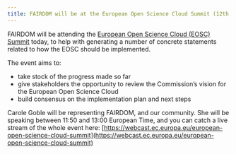 ```yaml
---
title: FAIRDOM will be at the European Open Science Cloud Summit (12th June 2017)
---
```


FAIRDOM will be attending the [European Open Science Cloud (EOSC) Summit](https://ec.europa.eu/research/openscience/index.cfm?pg=events&eventcode=44D86060-FBA1-1BD1-9355822B162BB0EE) today, to help with generating a number of concrete statements related to how the EOSC should be implemented.

The event aims to:

* take stock of the progress made so far
* give stakeholders the opportunity to review the Commission’s vision for the European Open Science Cloud
* build consensus on the implementation plan and next steps

Carole Goble will be representing FAIRDOM, and our community. She will be speaking between 11:50 and 13:00 European Time, and you can catch a live stream of the whole event here:
[https://webcast.ec.europa.eu/european-open-science-cloud-summit](https://webcast.ec.europa.eu/european-open-science-cloud-summit)

